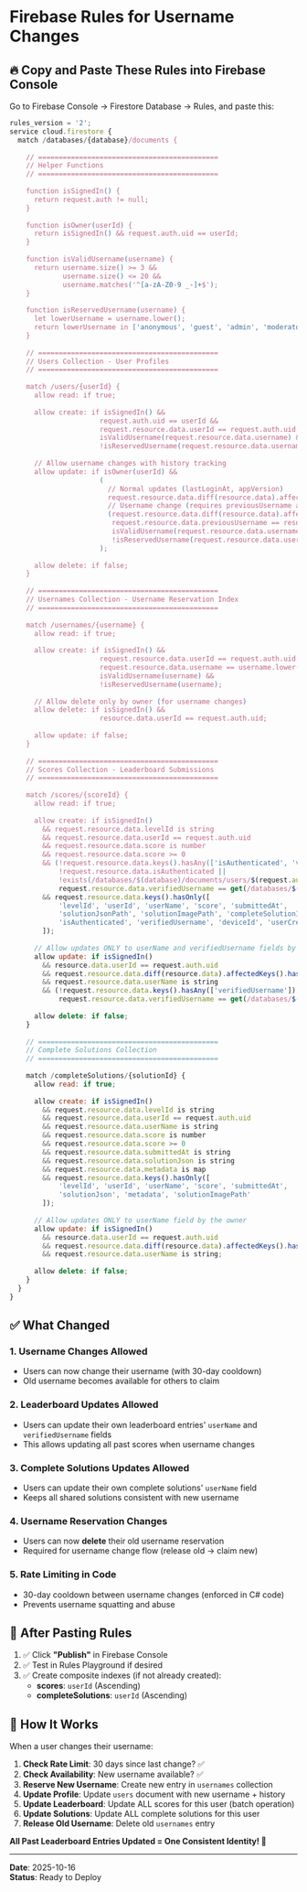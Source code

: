 # Firebase Rules for Username Changes

## 🔥 Copy and Paste These Rules into Firebase Console

Go to Firebase Console → Firestore Database → Rules, and paste this:

```javascript
rules_version = '2';
service cloud.firestore {
  match /databases/{database}/documents {
    
    // ============================================
    // Helper Functions
    // ============================================
    
    function isSignedIn() {
      return request.auth != null;
    }
    
    function isOwner(userId) {
      return isSignedIn() && request.auth.uid == userId;
    }
    
    function isValidUsername(username) {
      return username.size() >= 3 && 
             username.size() <= 20 && 
             username.matches('^[a-zA-Z0-9 _-]+$');
    }
    
    function isReservedUsername(username) {
      let lowerUsername = username.lower();
      return lowerUsername in ['anonymous', 'guest', 'admin', 'moderator', 'system', 'deleted', 'unknown'];
    }
    
    // ============================================
    // Users Collection - User Profiles
    // ============================================
    
    match /users/{userId} {
      allow read: if true;
      
      allow create: if isSignedIn() && 
                      request.auth.uid == userId &&
                      request.resource.data.userId == request.auth.uid &&
                      isValidUsername(request.resource.data.username) &&
                      !isReservedUsername(request.resource.data.username);
      
      // Allow username changes with history tracking
      allow update: if isOwner(userId) &&
                      (
                        // Normal updates (lastLoginAt, appVersion)
                        request.resource.data.diff(resource.data).affectedKeys().hasOnly(['lastLoginAt', 'appVersion']) ||
                        // Username change (requires previousUsername and usernameChangedAt)
                        (request.resource.data.diff(resource.data).affectedKeys().hasOnly(['username', 'previousUsername', 'usernameChangedAt', 'lastLoginAt']) &&
                         request.resource.data.previousUsername == resource.data.username &&
                         isValidUsername(request.resource.data.username) &&
                         !isReservedUsername(request.resource.data.username))
                      );
      
      allow delete: if false;
    }
    
    // ============================================
    // Usernames Collection - Username Reservation Index
    // ============================================
    
    match /usernames/{username} {
      allow read: if true;
      
      allow create: if isSignedIn() &&
                      request.resource.data.userId == request.auth.uid &&
                      request.resource.data.username == username.lower() &&
                      isValidUsername(username) &&
                      !isReservedUsername(username);
      
      // Allow delete only by owner (for username changes)
      allow delete: if isSignedIn() &&
                      resource.data.userId == request.auth.uid;
      
      allow update: if false;
    }
    
    // ============================================
    // Scores Collection - Leaderboard Submissions
    // ============================================
    
    match /scores/{scoreId} {
      allow read: if true;
      
      allow create: if isSignedIn()
        && request.resource.data.levelId is string
        && request.resource.data.userId == request.auth.uid
        && request.resource.data.score is number
        && request.resource.data.score >= 0
        && (!request.resource.data.keys().hasAny(['isAuthenticated', 'verifiedUsername']) ||
            !request.resource.data.isAuthenticated ||
            !exists(/databases/$(database)/documents/users/$(request.auth.uid)) ||
            request.resource.data.verifiedUsername == get(/databases/$(database)/documents/users/$(request.auth.uid)).data.username)
        && request.resource.data.keys().hasOnly([
            'levelId', 'userId', 'userName', 'score', 'submittedAt', 
            'solutionJsonPath', 'solutionImagePath', 'completeSolutionId',
            'isAuthenticated', 'verifiedUsername', 'deviceId', 'userCreatedAt'
        ]);
      
      // Allow updates ONLY to userName and verifiedUsername fields by the owner
      allow update: if isSignedIn()
        && resource.data.userId == request.auth.uid
        && request.resource.data.diff(resource.data).affectedKeys().hasOnly(['userName', 'verifiedUsername'])
        && request.resource.data.userName is string
        && (!request.resource.data.keys().hasAny(['verifiedUsername']) ||
            request.resource.data.verifiedUsername == get(/databases/$(database)/documents/users/$(request.auth.uid)).data.username);
      
      allow delete: if false;
    }
    
    // ============================================
    // Complete Solutions Collection
    // ============================================
    
    match /completeSolutions/{solutionId} {
      allow read: if true;
      
      allow create: if isSignedIn()
        && request.resource.data.levelId is string
        && request.resource.data.userId == request.auth.uid
        && request.resource.data.userName is string
        && request.resource.data.score is number
        && request.resource.data.score >= 0
        && request.resource.data.submittedAt is string
        && request.resource.data.solutionJson is string
        && request.resource.data.metadata is map
        && request.resource.data.keys().hasOnly([
            'levelId', 'userId', 'userName', 'score', 'submittedAt', 
            'solutionJson', 'metadata', 'solutionImagePath'
        ]);
      
      // Allow updates ONLY to userName field by the owner
      allow update: if isSignedIn()
        && resource.data.userId == request.auth.uid
        && request.resource.data.diff(resource.data).affectedKeys().hasOnly(['userName'])
        && request.resource.data.userName is string;
      
      allow delete: if false;
    }
  }
}
```

## ✅ What Changed

### 1. **Username Changes Allowed**
- Users can now change their username (with 30-day cooldown)
- Old username becomes available for others to claim

### 2. **Leaderboard Updates Allowed**
- Users can update their own leaderboard entries' `userName` and `verifiedUsername` fields
- This allows updating all past scores when username changes

### 3. **Complete Solutions Updates Allowed**
- Users can update their own complete solutions' `userName` field
- Keeps all shared solutions consistent with new username

### 4. **Username Reservation Changes**
- Users can now **delete** their old username reservation
- Required for username change flow (release old → claim new)

### 5. **Rate Limiting in Code**
- 30-day cooldown between username changes (enforced in C# code)
- Prevents username squatting and abuse

## 🚀 After Pasting Rules

1. ✅ Click **"Publish"** in Firebase Console
2. ✅ Test in Rules Playground if desired
3. ✅ Create composite indexes (if not already created):
   - **scores**: `userId` (Ascending) 
   - **completeSolutions**: `userId` (Ascending)

## 🎯 How It Works

When a user changes their username:

1. **Check Rate Limit**: 30 days since last change? ✅
2. **Check Availability**: New username available? ✅
3. **Reserve New Username**: Create new entry in `usernames` collection
4. **Update Profile**: Update `users` document with new username + history
5. **Update Leaderboard**: Update ALL scores for this user (batch operation)
6. **Update Solutions**: Update ALL complete solutions for this user
7. **Release Old Username**: Delete old `usernames` entry

**All Past Leaderboard Entries Updated = One Consistent Identity! 🎉**

---

**Date**: 2025-10-16  
**Status**: Ready to Deploy

